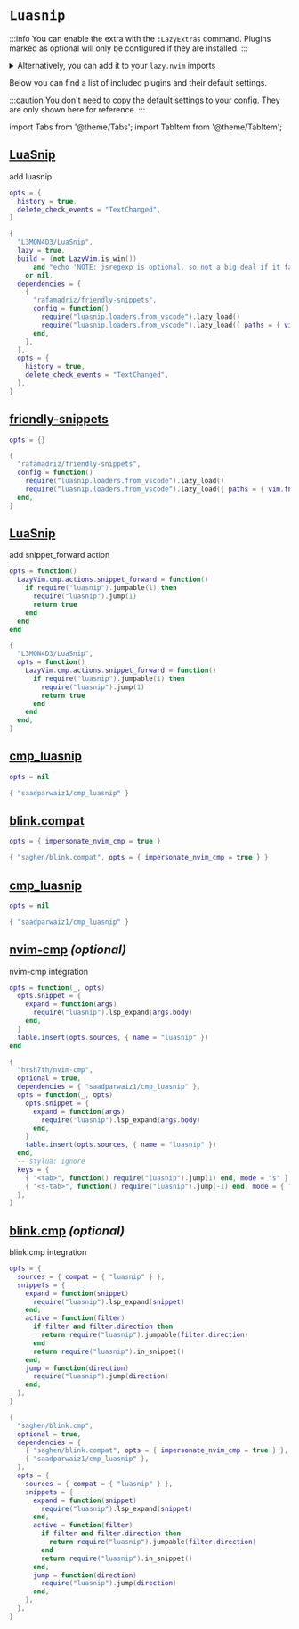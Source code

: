 # `Luasnip`

<!-- plugins:start -->

:::info
You can enable the extra with the `:LazyExtras` command.
Plugins marked as optional will only be configured if they are installed.
:::

<details>
<summary>Alternatively, you can add it to your <code>lazy.nvim</code> imports</summary>

```lua title="lua/config/lazy.lua" {4}
require("lazy").setup({
  spec = {
    { "LazyVim/LazyVim", import = "lazyvim.plugins" },
    { import = "lazyvim.plugins.extras.coding.luasnip" },
    { import = "plugins" },
  },
})
```

</details>

Below you can find a list of included plugins and their default settings.

:::caution
You don't need to copy the default settings to your config.
They are only shown here for reference.
:::

import Tabs from '@theme/Tabs';
import TabItem from '@theme/TabItem';

## [LuaSnip](https://github.com/L3MON4D3/LuaSnip)

 add luasnip


<Tabs>

<TabItem value="opts" label="Options">

```lua
opts = {
  history = true,
  delete_check_events = "TextChanged",
}
```

</TabItem>


<TabItem value="code" label="Full Spec">

```lua
{
  "L3MON4D3/LuaSnip",
  lazy = true,
  build = (not LazyVim.is_win())
      and "echo 'NOTE: jsregexp is optional, so not a big deal if it fails to build'; make install_jsregexp"
    or nil,
  dependencies = {
    {
      "rafamadriz/friendly-snippets",
      config = function()
        require("luasnip.loaders.from_vscode").lazy_load()
        require("luasnip.loaders.from_vscode").lazy_load({ paths = { vim.fn.stdpath("config") .. "/snippets" } })
      end,
    },
  },
  opts = {
    history = true,
    delete_check_events = "TextChanged",
  },
}
```

</TabItem>

</Tabs>

## [friendly-snippets](https://github.com/rafamadriz/friendly-snippets)

<Tabs>

<TabItem value="opts" label="Options">

```lua
opts = {}
```

</TabItem>


<TabItem value="code" label="Full Spec">

```lua
{
  "rafamadriz/friendly-snippets",
  config = function()
    require("luasnip.loaders.from_vscode").lazy_load()
    require("luasnip.loaders.from_vscode").lazy_load({ paths = { vim.fn.stdpath("config") .. "/snippets" } })
  end,
}
```

</TabItem>

</Tabs>

## [LuaSnip](https://github.com/L3MON4D3/LuaSnip)

 add snippet_forward action


<Tabs>

<TabItem value="opts" label="Options">

```lua
opts = function()
  LazyVim.cmp.actions.snippet_forward = function()
    if require("luasnip").jumpable(1) then
      require("luasnip").jump(1)
      return true
    end
  end
end
```

</TabItem>


<TabItem value="code" label="Full Spec">

```lua
{
  "L3MON4D3/LuaSnip",
  opts = function()
    LazyVim.cmp.actions.snippet_forward = function()
      if require("luasnip").jumpable(1) then
        require("luasnip").jump(1)
        return true
      end
    end
  end,
}
```

</TabItem>

</Tabs>

## [cmp_luasnip](https://github.com/saadparwaiz1/cmp_luasnip)

<Tabs>

<TabItem value="opts" label="Options">

```lua
opts = nil
```

</TabItem>


<TabItem value="code" label="Full Spec">

```lua
{ "saadparwaiz1/cmp_luasnip" }
```

</TabItem>

</Tabs>

## [blink.compat](https://github.com/saghen/blink.compat)

<Tabs>

<TabItem value="opts" label="Options">

```lua
opts = { impersonate_nvim_cmp = true }
```

</TabItem>


<TabItem value="code" label="Full Spec">

```lua
{ "saghen/blink.compat", opts = { impersonate_nvim_cmp = true } }
```

</TabItem>

</Tabs>

## [cmp_luasnip](https://github.com/saadparwaiz1/cmp_luasnip)

<Tabs>

<TabItem value="opts" label="Options">

```lua
opts = nil
```

</TabItem>


<TabItem value="code" label="Full Spec">

```lua
{ "saadparwaiz1/cmp_luasnip" }
```

</TabItem>

</Tabs>

## [nvim-cmp](https://github.com/hrsh7th/nvim-cmp) _(optional)_

 nvim-cmp integration


<Tabs>

<TabItem value="opts" label="Options">

```lua
opts = function(_, opts)
  opts.snippet = {
    expand = function(args)
      require("luasnip").lsp_expand(args.body)
    end,
  }
  table.insert(opts.sources, { name = "luasnip" })
end
```

</TabItem>


<TabItem value="code" label="Full Spec">

```lua
{
  "hrsh7th/nvim-cmp",
  optional = true,
  dependencies = { "saadparwaiz1/cmp_luasnip" },
  opts = function(_, opts)
    opts.snippet = {
      expand = function(args)
        require("luasnip").lsp_expand(args.body)
      end,
    }
    table.insert(opts.sources, { name = "luasnip" })
  end,
  -- stylua: ignore
  keys = {
    { "<tab>", function() require("luasnip").jump(1) end, mode = "s" },
    { "<s-tab>", function() require("luasnip").jump(-1) end, mode = { "i", "s" } },
  },
}
```

</TabItem>

</Tabs>

## [blink.cmp](https://github.com/saghen/blink.cmp) _(optional)_

 blink.cmp integration


<Tabs>

<TabItem value="opts" label="Options">

```lua
opts = {
  sources = { compat = { "luasnip" } },
  snippets = {
    expand = function(snippet)
      require("luasnip").lsp_expand(snippet)
    end,
    active = function(filter)
      if filter and filter.direction then
        return require("luasnip").jumpable(filter.direction)
      end
      return require("luasnip").in_snippet()
    end,
    jump = function(direction)
      require("luasnip").jump(direction)
    end,
  },
}
```

</TabItem>


<TabItem value="code" label="Full Spec">

```lua
{
  "saghen/blink.cmp",
  optional = true,
  dependencies = {
    { "saghen/blink.compat", opts = { impersonate_nvim_cmp = true } },
    { "saadparwaiz1/cmp_luasnip" },
  },
  opts = {
    sources = { compat = { "luasnip" } },
    snippets = {
      expand = function(snippet)
        require("luasnip").lsp_expand(snippet)
      end,
      active = function(filter)
        if filter and filter.direction then
          return require("luasnip").jumpable(filter.direction)
        end
        return require("luasnip").in_snippet()
      end,
      jump = function(direction)
        require("luasnip").jump(direction)
      end,
    },
  },
}
```

</TabItem>

</Tabs>

<!-- plugins:end -->
